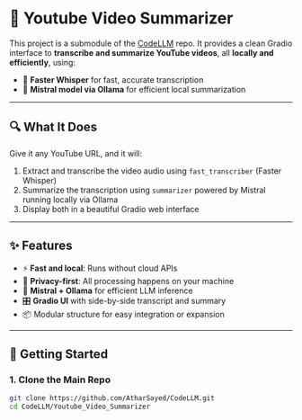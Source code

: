# 🎥 Youtube Video Summarizer

This project is a submodule of the [CodeLLM](https://github.com/AtharSayed/CodeLLM) repo. It provides a clean Gradio interface to **transcribe and summarize YouTube videos**, all **locally and efficiently**, using:

- 🧠 **Faster Whisper** for fast, accurate transcription
- 🤖 **Mistral model via Ollama** for efficient local summarization

---

## 🔍 What It Does

Give it any YouTube URL, and it will:

1. Extract and transcribe the video audio using `fast_transcriber` (Faster Whisper)
2. Summarize the transcription using `summarizer` powered by Mistral running locally via Ollama
3. Display both in a beautiful Gradio web interface

---

## ✨ Features

- ⚡ **Fast and local**: Runs without cloud APIs
- 🔐 **Privacy-first**: All processing happens on your machine
- 🧠 **Mistral + Ollama** for efficient LLM inference
- 🎛️ **Gradio UI** with side-by-side transcript and summary
- 📦 Modular structure for easy integration or expansion

---

## 🚀 Getting Started

### 1. Clone the Main Repo

```bash
git clone https://github.com/AtharSayed/CodeLLM.git
cd CodeLLM/Youtube_Video_Summarizer
